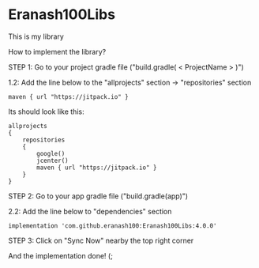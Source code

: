 # Eranash100Libs
This is my library


How to implement the library?

STEP 1: Go to your project gradle file ("build.gradle( < ProjectName > )")
    
1.2: Add the line below to the "allprojects" section -> "repositories" section


    maven { url "https://jitpack.io" }


Its should look like this:

    allprojects 
    {
        repositories 
        {
            google()
            jcenter()
            maven { url "https://jitpack.io" }
        }
    }


STEP 2: Go to your app gradle file ("build.gradle(app)")

2.2: Add the line below to "dependencies" section

    implementation 'com.github.eranash100:Eranash100Libs:4.0.0'
    
STEP 3: Click on "Sync Now" nearby the top right corner
    
And the implementation done! (;
